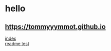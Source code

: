 # hello
## https://tommyyymmot.github.io    
<a href="https://tommyyymmot.github.io"> index </a>     
<a href="https://tommyyymmot.github.io/readme.md"> readme </a>
<a href="https://tommyyymmot.github.io/test.html"> test </a>

